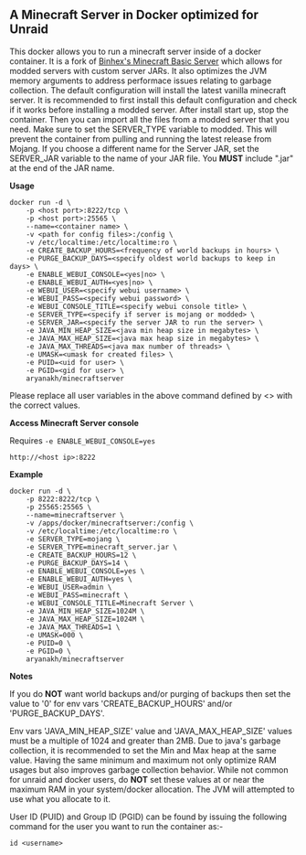 ## A Minecraft Server in Docker optimized for Unraid

This docker allows you to run a minecraft server inside of a docker container. It is a fork of [Binhex's Minecraft Basic Server](https://github.com/binhex/arch-minecraftserver) which allows for modded servers with custom server JARs. It also optimizes the JVM memory arguments to address performace issues relating to garbage collection. The default configuration will install the latest vanilla minecraft server. It is recommended to first install this default configuration and check if it works before installing a modded server. After install start up, stop the container. Then you can import all the files from a modded server that you need. Make sure to set the SERVER_TYPE variable to modded. This will prevent the container from pulling and running the latest release from Mojang. If you choose a different name for the Server JAR, set the SERVER_JAR variable to the name of your JAR file. You **MUST** include ".jar" at the end of the JAR name. 

**Usage**
```
docker run -d \
    -p <host port>:8222/tcp \
    -p <host port>:25565 \
    --name=<container name> \
    -v <path for config files>:/config \
    -v /etc/localtime:/etc/localtime:ro \
    -e CREATE_BACKUP_HOURS=<frequency of world backups in hours> \
    -e PURGE_BACKUP_DAYS=<specify oldest world backups to keep in days> \
    -e ENABLE_WEBUI_CONSOLE=<yes|no> \
    -e ENABLE_WEBUI_AUTH=<yes|no> \
    -e WEBUI_USER=<specify webui username> \
    -e WEBUI_PASS=<specify webui password> \
    -e WEBUI_CONSOLE_TITLE=<specify webui console title> \
    -e SERVER_TYPE=<specify if server is mojang or modded> \
    -e SERVER_JAR=<specify the server JAR to run the server> \
    -e JAVA_MIN_HEAP_SIZE=<java min heap size in megabytes> \
    -e JAVA_MAX_HEAP_SIZE=<java max heap size in megabytes> \
    -e JAVA_MAX_THREADS=<java max number of threads> \
    -e UMASK=<umask for created files> \
    -e PUID=<uid for user> \
    -e PGID=<gid for user> \
    aryanakh/minecraftserver
```

Please replace all user variables in the above command defined by <> with the correct values.

**Access Minecraft Server console**

Requires `-e ENABLE_WEBUI_CONSOLE=yes`

`http://<host ip>:8222`

**Example**
```
docker run -d \
    -p 8222:8222/tcp \
    -p 25565:25565 \
    --name=minecraftserver \
    -v /apps/docker/minecraftserver:/config \
    -v /etc/localtime:/etc/localtime:ro \
    -e SERVER_TYPE=mojang \
    -e SERVER_TYPE=minecraft_server.jar \
    -e CREATE_BACKUP_HOURS=12 \
    -e PURGE_BACKUP_DAYS=14 \
    -e ENABLE_WEBUI_CONSOLE=yes \
    -e ENABLE_WEBUI_AUTH=yes \
    -e WEBUI_USER=admin \
    -e WEBUI_PASS=minecraft \
    -e WEBUI_CONSOLE_TITLE=Minecraft Server \
    -e JAVA_MIN_HEAP_SIZE=1024M \
    -e JAVA_MAX_HEAP_SIZE=1024M \
    -e JAVA_MAX_THREADS=1 \
    -e UMASK=000 \
    -e PUID=0 \
    -e PGID=0 \
    aryanakh/minecraftserver
```

**Notes**

If you do **NOT** want world backups and/or purging of backups then set the value to '0' for env vars 'CREATE_BACKUP_HOURS' and/or 'PURGE_BACKUP_DAYS'.

Env vars 'JAVA_MIN_HEAP_SIZE' value and 'JAVA_MAX_HEAP_SIZE' values must be a multiple of 1024 and greater than 2MB. Due to java's garbage collection, it is recommended to set the Min and Max heap at the same value. Having the same minimum and maximum not only optimize RAM usages but also improves garbage collection behavior. While not common for unraid and docker users, do **NOT** set these values at or near the maximum RAM in your system/docker allocation. The JVM will attempted to use what you allocate to it.

User ID (PUID) and Group ID (PGID) can be found by issuing the following command for the user you want to run the container as:-

```
id <username>
```
